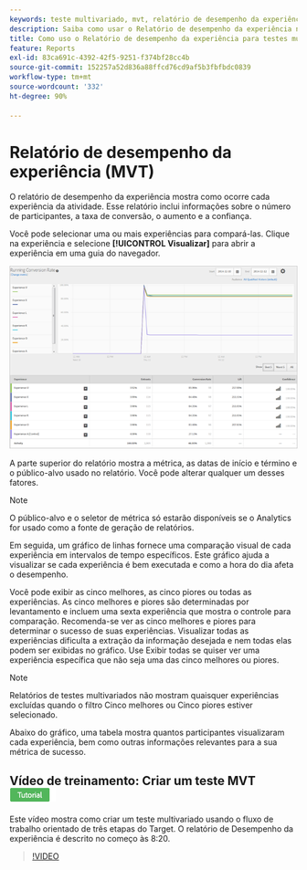 ```yaml
---
keywords: teste multivariado, mvt, relatório de desempenho da experiência
description: Saiba como usar o Relatório de desempenho da experiência no Adobe [!DNL Target] Atividades de Direcionamento de experiência que mostram o desempenho de cada experiência na atividade.
title: Como uso o Relatório de desempenho da experiência para testes multivariados?
feature: Reports
exl-id: 83ca691c-4392-42f5-9251-f374bf28cc4b
source-git-commit: 152257a52d836a88ffcd76cd9af5b3fbfbdc0839
workflow-type: tm+mt
source-wordcount: '332'
ht-degree: 90%

---
```


# Relatório de desempenho da experiência (MVT)

O relatório de desempenho da experiência mostra como ocorre cada experiência da atividade. Esse relatório inclui informações sobre o número de participantes, a taxa de conversão, o aumento e a confiança.

Você pode selecionar uma ou mais experiências para compará-las. Clique na experiência e selecione **[!UICONTROL Visualizar]** para abrir a experiência em uma guia do navegador.

![](assets/experienceperformancetable.png)

A parte superior do relatório mostra a métrica, as datas de início e término e o público-alvo usado no relatório. Você pode alterar qualquer um desses fatores.

>[!NOTE]
>
>O público-alvo e o seletor de métrica só estarão disponíveis se o Analytics for usado como a fonte de geração de relatórios.

Em seguida, um gráfico de linhas fornece uma comparação visual de cada experiência em intervalos de tempo específicos. Este gráfico ajuda a visualizar se cada experiência é bem executada e como a hora do dia afeta o desempenho.

Você pode exibir as cinco melhores, as cinco piores ou todas as experiências. As cinco melhores e piores são determinadas por levantamento e incluem uma sexta experiência que mostra o controle para comparação. Recomenda-se ver as cinco melhores e piores para determinar o sucesso de suas experiências. Visualizar todas as experiências dificulta a extração da informação desejada e nem todas elas podem ser exibidas no gráfico. Use Exibir todas se quiser ver uma experiência específica que não seja uma das cinco melhores ou piores.

>[!NOTE]
>
>Relatórios de testes multivariados não mostram quaisquer experiências excluídas quando o filtro Cinco melhores ou Cinco piores estiver selecionado.

Abaixo do gráfico, uma tabela mostra quantos participantes visualizaram cada experiência, bem como outras informações relevantes para a sua métrica de sucesso.

## Vídeo de treinamento: Criar um teste MVT ![Selo do tutorial](/help/main/assets/tutorial.png)

Este vídeo mostra como criar um teste multivariado usando o fluxo de trabalho orientado de três etapas do Target. O relatório de Desempenho da experiência é descrito no começo às 8:20.

>[!VIDEO](https://video.tv.adobe.com/v/17395)
